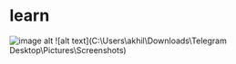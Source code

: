 # learn
![image alt](file:///C:/Users/akhil/Downloads/Telegram%20Desktop/Pictures/Screenshots/Screenshot%202025-01-24%20022309.png)
![alt text](C:\Users\akhil\Downloads\Telegram Desktop\Pictures\Screenshots)

